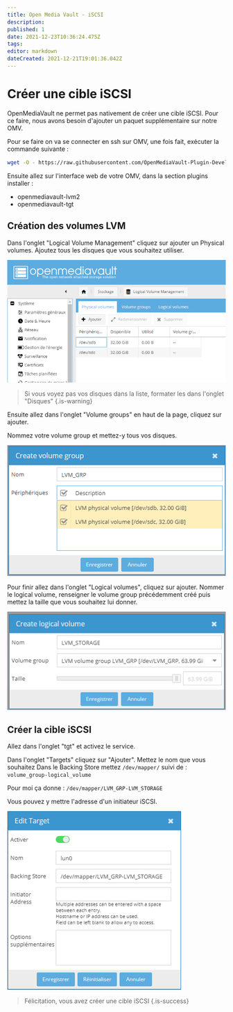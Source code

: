 ```yaml
---
title: Open Media Vault - iSCSI
description: 
published: 1
date: 2021-12-23T10:36:24.475Z
tags: 
editor: markdown
dateCreated: 2021-12-21T19:01:36.042Z
---
```


# Créer une cible iSCSI
OpenMediaVault ne permet pas nativement de créer une cible iSCSI. Pour ce faire, nous avons besoin d'ajouter un paquet supplémentaire sur notre OMV.
 
Pour se faire on va se connecter en ssh sur OMV, une fois fait, exécuter la commande suivante :
 
```bash
wget -O - https://raw.githubusercontent.com/OpenMediaVault-Plugin-Developers/packages/master/install | bash
```
 
Ensuite allez sur l'interface web de votre OMV, dans la section plugins installer :
- openmediavault-lvm2
- openmediavault-tgt
 
## Création des volumes LVM
 
Dans l'onglet "Logical Volume Management" cliquez sur ajouter un Physical volumes. Ajoutez tous les disques que vous souhaitez utiliser.
 
![omv-cible-iscsi-1.png](/nas/omv/omv-cible-iscsi-1.png)
 
> Si vous voyez pas vos disques dans la liste, formater les dans l'onglet "Disques"
{.is-warning}
 
 
Ensuite allez dans l'onglet "Volume groups" en haut de la page, cliquez sur ajouter.
 
Nommez votre volume group et mettez-y tous vos disques.
 
![omv-cible-iscsi-2.png](/nas/omv/omv-cible-iscsi-2.png)
 
Pour finir allez dans l'onglet "Logical volumes", cliquez sur ajouter. Nommer le logical volume, renseigner le volume group précédemment créé puis mettez la taille que vous souhaitez lui donner.
 
![omv-cible-iscsi-3.png](/nas/omv/omv-cible-iscsi-3.png)
 
## Créer la cible iSCSI
 
Allez dans l'onglet "tgt" et activez le service.
 
Dans l'onglet "Targets" cliquez sur "Ajouter". Mettez le nom que vous souhaitez
Dans le Backing Store mettez `/dev/mapper/` suivi de : `volume_group-logical_volume`
 
Pour moi ça donne : `/dev/mapper/LVM_GRP-LVM_STORAGE`
 
Vous pouvez y mettre l'adresse d'un initiateur iSCSI.
 
![omv-cible-iscsi-4.png](/nas/omv/omv-cible-iscsi-4.png)
 
> Félicitation, vous avez créer une cible iSCSI
{.is-success}